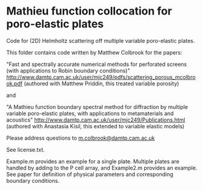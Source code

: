 # Mathieu function collocation for poro-elastic plates
Code for (2D) Helmholtz scattering off multiple variable poro-elastic plates.

This folder contains code written by Matthew Colbrook for the papers:

"Fast and spectrally accurate numerical methods for perforated screens
(with applications to Robin boundary conditions)"
http://www.damtp.cam.ac.uk/user/mjc249/pdfs/scattering_porous_mcolbrook.pdf
(authored with Matthew Priddin, this treated variable porosity)

and

"A Mathieu function boundary spectral method for diffraction by multiple variable poro-elastic plates, with applications to metamaterials and acoustics"
http://www.damtp.cam.ac.uk/user/mjc249/Publications.html
(authored with Anastasia Kisil, this extended to variable elastic models)

Please address questions to m.colbrook@damtp.cam.ac.uk

See license.txt.

Example.m provides an example for a single plate. Multiple plates are handled by adding to the P cell array, and Example2.m provides an example. See paper for definition of physical parameters and corresponding boundary conditions.

